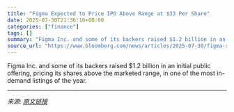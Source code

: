 ```yaml
---
title: "Figma Expected to Price IPO Above Range at $33 Per Share"
date: 2025-07-30T21:36:10+08:00
categories: ["finance"]
tags: []
summary: "Figma Inc. and some of its backers raised $1.2 billion in an initial public offering, pricing its shares above the marketed range, in one of the most in-demand listings of the year."
source_url: "https://www.bloomberg.com/news/articles/2025-07-30/figma-said-expected-to-price-ipo-above-range-at-33-per-share"
---
```


Figma Inc. and some of its backers raised $1.2 billion in an initial public offering, pricing its shares above the marketed range, in one of the most in-demand listings of the year.

---

*来源: [原文链接](https://www.bloomberg.com/news/articles/2025-07-30/figma-said-expected-to-price-ipo-above-range-at-33-per-share)*
